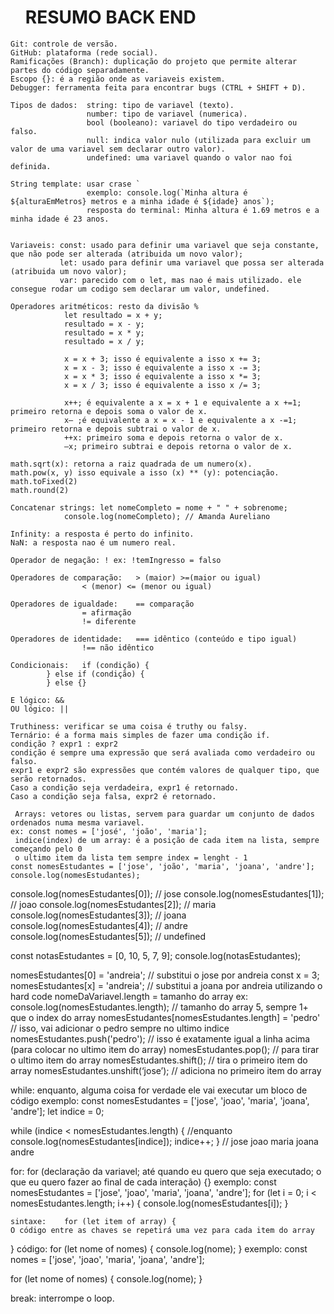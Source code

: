 <html>

   <head>
       <ul> <h1> RESUMO BACK END </h1> </ul>
    </head>
<body>

    Git: controle de versão.
    GitHub: plataforma (rede social).
    Ramificações (Branch): duplicação do projeto que permite alterar partes do código separadamente.
    Escopo {}: é a região onde as variaveis existem.
    Debugger: ferramenta feita para encontrar bugs (CTRL + SHIFT + D).
    
    Tipos de dados:  string: tipo de variavel (texto).
                     number: tipo de variavel (numerica).
                     bool (booleano): variavel do tipo verdadeiro ou falso.
                     null: indica valor nulo (utilizada para excluir um valor de uma variavel sem declarar outro valor).
                     undefined: uma variavel quando o valor nao foi definida.
    
    String template: usar crase ` 
                     exemplo: console.log(`Minha altura é ${alturaEmMetros} metros e a minha idade é ${idade} anos`);
	                 resposta do terminal: Minha altura é 1.69 metros e a minha idade é 23 anos.
   
   
    Variaveis: const: usado para definir uma variavel que seja constante, que não pode ser alterada (atribuida um novo valor);
               let: usado para definir uma variavel que possa ser alterada (atribuida um novo valor);
               var: parecido com o let, mas nao é mais utilizado. ele consegue rodar um codigo sem declarar um valor, undefined.
    
    Operadores aritméticos:	resto da divisão % 
				let resultado = x + y;
				resultado = x - y;
				resultado = x * y;
				resultado = x / y;

				x = x + 3; isso é equivalente a isso x += 3;
				x = x - 3; isso é equivalente a isso x -= 3;
				x = x * 3; isso é equivalente a isso x *= 3;
				x = x / 3; isso é equivalente a isso x /= 3;

				x++; é equivalente a x = x + 1 e equivalente a x +=1; primeiro retorna e depois soma o valor de x.
				x– ;é equivalente a x = x - 1 e equivalente a x -=1; primeiro retorna e depois subtrai o valor de x.
				++x: primeiro soma e depois retorna o valor de x.
				–x; primeiro subtrai e depois retorna o valor de x.
                           
    math.sqrt(x): retorna a raiz quadrada de um numero(x).
    math.pow(x, y) isso equivale a isso (x) ** (y): potenciação.
    math.toFixed(2)
    math.round(2)

    Concatenar strings:	let nomeCompleto = nome + " " + sobrenome;
				console.log(nomeCompleto); // Amanda Aureliano

    Infinity: a resposta é perto do infinito.
    NaN: a resposta nao é um numero real.
	
    Operador de negação: ! ex: !temIngresso = falso

    Operadores de comparação:	> (maior) >=(maior ou igual)
					< (menor) <= (menor ou igual)

    Operadores de igualdade:	== comparação
					= afirmação
					!= diferente
    
    Operadores de identidade:	=== idêntico (conteúdo e tipo igual)
					!== não idêntico
	
    Condicionais:	if (condição) {
      		} else if (condição) {
      		} else {}
	
    E lógico: &&
    OU lógico: ||
	
    Truthiness: verificar se uma coisa é truthy ou falsy.
    Ternário: é a forma mais simples de fazer uma condição if.
	condição ? expr1 : expr2
	condição é sempre uma expressão que será avaliada como verdadeiro ou falso.
	expr1 e expr2 são expressões que contém valores de qualquer tipo, que serão retornados.
	Caso a condição seja verdadeira, expr1 é retornado.
	Caso a condição seja falsa, expr2 é retornado.
	
     Arrays: vetores ou listas, servem para guardar um conjunto de dados ordenados numa mesma variavel.
	ex: const nomes = ['josé', 'joão', 'maria'];
     indice(index) de um array: é a posição de cada item na lista, sempre começando pelo 0
     o ultimo item da lista tem sempre index = lenght - 1
	const nomesEstudantes = ['jose', 'joão', 'maria', 'joana', 'andre'];
	console.log(nomesEstudantes);

console.log(nomesEstudantes[0]); // jose
console.log(nomesEstudantes[1]); // joao
console.log(nomesEstudantes[2]); // maria
console.log(nomesEstudantes[3]); // joana
console.log(nomesEstudantes[4]); // andre
console.log(nomesEstudantes[5]); // undefined

const notasEstudantes = [0, 10, 5, 7, 9];
console.log(notasEstudantes);

nomesEstudantes[0] = 'andreia'; // substitui o jose por andreia
const x = 3;
nomesEstudantes[x] = 'andreia'; // substitui a joana por andreia utilizando o hard code
nomeDaVariavel.length = tamanho do array
ex: console.log(nomesEstudantes.length); // tamanho do array 5, sempre 1+ que o index do array
nomesEstudantes[nomesEstudantes.length] = 'pedro' // isso, vai adicionar o pedro sempre no ultimo indice
nomesEstudantes.push('pedro'); // isso é exatamente igual a linha acima (para colocar no ultimo item do array)
nomesEstudantes.pop(); // para tirar o ultimo item do array
nomesEstudantes.shift(); // tira o primeiro item do array
nomesEstudantes.unshift(‘jose’); // adiciona no primeiro item do array

while: enquanto, alguma coisa for verdade ele vai executar um bloco de código
exemplo: 
const nomesEstudantes = ['jose', 'joao', 'maria', 'joana', 'andre'];
let indice = 0;

while (indice < nomesEstudantes.length) {   //enquanto
    console.log(nomesEstudantes[indice]);
    indice++;
} // jose   joao    maria   joana   andre

for: for (declaração da variavel; até quando eu quero que seja executado; o que eu quero fazer ao final de cada interação) {}
exemplo:
const nomesEstudantes = ['jose', 'joao', 'maria', 'joana', 'andre'];
for (let i = 0; i < nomesEstudantes.length; i++) {
    console.log(nomesEstudantes[i]);
}

	sintaxe:	for (let item of array) {
    O código entre as chaves se repetirá uma vez para cada item do array
}
código:	for (let nome of nomes) {
    console.log(nome);
}
exemplo: const nomes = ['jose', 'joao', 'maria', 'joana', 'andre'];

for (let nome of nomes) {
    console.log(nome);
}

break: interrompe o loop.
